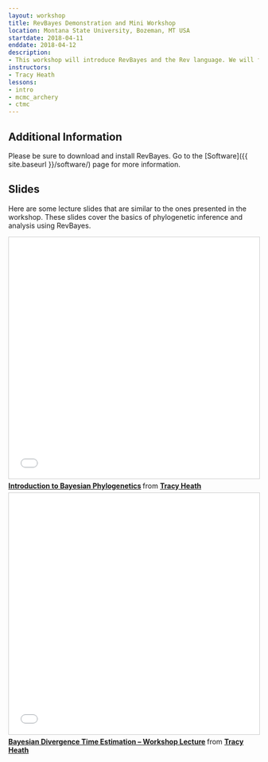 ```yaml
---
layout: workshop
title: RevBayes Demonstration and Mini Workshop
location: Montana State University, Bozeman, MT USA
startdate: 2018-04-11
enddate: 2018-04-12
description: 
- This workshop will introduce RevBayes and the Rev language. We will focus on the basics of the software and hierarchical Bayesian modeling. We will work together through one tutorial. I will walk through setting up a phylogenetic analysis of fossil and molecular data. Then we will discuss the other models and methods available in RevBayes.
instructors:
- Tracy Heath
lessons:
- intro
- mcmc_archery
- ctmc
---
```


## Additional Information

Please be sure to download and install RevBayes. Go to the [Software]({{ site.baseurl }}/software/) page for more information.

## Slides

Here are some lecture slides that are similar to the ones presented in the workshop. These slides cover the basics of phylogenetic inference and analysis using RevBayes.


<iframe src="//www.slideshare.net/slideshow/embed_code/key/eUKMgXmx7JaSyv" width="595" height="485" frameborder="0" marginwidth="0" marginheight="0" scrolling="no" style="border:1px solid #CCC; border-width:1px; margin-bottom:5px; max-width: 100%;" allowfullscreen> </iframe> <div style="margin-bottom:5px"> <strong> <a href="//www.slideshare.net/trayc7/introduction-to-bayesian-phylogenetics" title="Introduction to Bayesian Phylogenetics" target="_blank">Introduction to Bayesian Phylogenetics</a> </strong> from <strong><a href="//www.slideshare.net/trayc7" target="_blank">Tracy Heath</a></strong> </div>


<iframe src="//www.slideshare.net/slideshow/embed_code/key/uQS7ySzimZcY" width="595" height="485" frameborder="0" marginwidth="0" marginheight="0" scrolling="no" style="border:1px solid #CCC; border-width:1px; margin-bottom:5px; max-width: 100%;" allowfullscreen> </iframe> <div style="margin-bottom:5px"> <strong> <a href="//www.slideshare.net/trayc7/bayesian-divergence-time-estimation-lecture-at-bodega-2014-workshop" title="Bayesian Divergence Time Estimation – Workshop Lecture" target="_blank">Bayesian Divergence Time Estimation – Workshop Lecture</a> </strong> from <strong><a href="https://www.slideshare.net/trayc7" target="_blank">Tracy Heath</a></strong> </div>